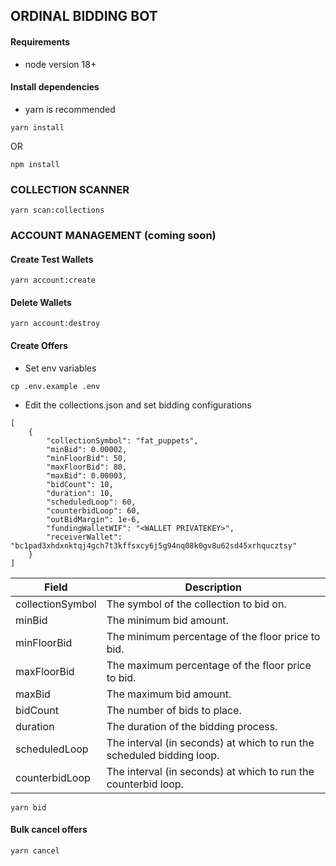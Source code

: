 ## ORDINAL BIDDING BOT

#### Requirements

- node version 18+

#### Install dependencies

- yarn is recommended

`yarn install`

OR

`npm install`

### COLLECTION SCANNER

`yarn scan:collections`

### ACCOUNT MANAGEMENT (coming soon)

#### Create Test Wallets

`yarn account:create`

#### Delete Wallets

`yarn account:destroy`

#### Create Offers

- Set env variables

`cp .env.example .env`

- Edit the collections.json and set bidding configurations

```
[
  	{
		"collectionSymbol": "fat_puppets",
		"minBid": 0.00002,
		"minFloorBid": 50,
		"maxFloorBid": 80,
		"maxBid": 0.00003,
		"bidCount": 10,
		"duration": 10,
		"scheduledLoop": 60,
		"counterbidLoop": 60,
		"outBidMargin": 1e-6,
		"fundingWalletWIF": "<WALLET PRIVATEKEY>",
		"receiverWallet": "bc1pad3xhdxnktqj4gch7t3kffsxcy6j5g94nq08k0gv8u62sd45xrhqucztsy"
	}
]
```

| Field            | Description                                                           |
| ---------------- | --------------------------------------------------------------------- |
| collectionSymbol | The symbol of the collection to bid on.                               |
| minBid           | The minimum bid amount.                                               |
| minFloorBid      | The minimum percentage of the floor price to bid.                     |
| maxFloorBid      | The maximum percentage of the floor price to bid.                     |
| maxBid           | The maximum bid amount.                                               |
| bidCount         | The number of bids to place.                                          |
| duration         | The duration of the bidding process.                                  |
| scheduledLoop    | The interval (in seconds) at which to run the scheduled bidding loop. |
| counterbidLoop   | The interval (in seconds) at which to run the counterbid loop.        |

`yarn bid`

#### Bulk cancel offers

`yarn cancel`
